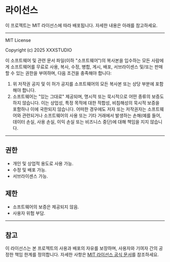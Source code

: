 # 라이선스

이 프로젝트는 MIT 라이선스에 따라 배포됩니다. 자세한 내용은 아래를 참고하세요.

---

MIT License

Copyright (c) 2025 XXXSTUDIO

이 소프트웨어 및 관련 문서 파일(이하 "소프트웨어")의 복사본을 입수하는 모든 사람에게 소프트웨어를 무료로 사용, 복사, 수정, 병합, 게시, 배포, 서브라이센스 및/또는 판매할 수 있는 권한을 부여하며, 다음 조건을 충족해야 합니다:

1. 위 저작권 공지 및 이 허가 공지를 소프트웨어의 모든 복사본 또는 상당 부분에 포함해야 합니다.
2. 소프트웨어는 "있는 그대로" 제공되며, 명시적 또는 묵시적으로 어떤 종류의 보증도 하지 않습니다. 이는 상업성, 특정 목적에 대한 적합성, 비침해성의 묵시적 보증을 포함하나 이에 국한되지 않습니다. 어떠한 경우에도 저자 또는 저작권자는 소프트웨어와 관련되거나 소프트웨어의 사용 또는 기타 거래에서 발생하는 손해(예를 들어, 데이터 손실, 사용 손실, 이익 손실 또는 비즈니스 중단)에 대해 책임을 지지 않습니다.

---

## 권한
- 개인 및 상업적 용도로 사용 가능.
- 수정 및 배포 가능.
- 서브라이센스 가능.

## 제한
- 소프트웨어의 보증은 제공되지 않음.
- 사용자 위험 부담.

---

## 참고
이 라이선스는 본 프로젝트의 사용과 배포의 자유를 보장하며, 사용자와 기여자 간의 공정한 책임 한계를 정의합니다. 자세한 사항은 [MIT 라이선스 공식 문서](https://opensource.org/licenses/MIT)를 참조하세요.
